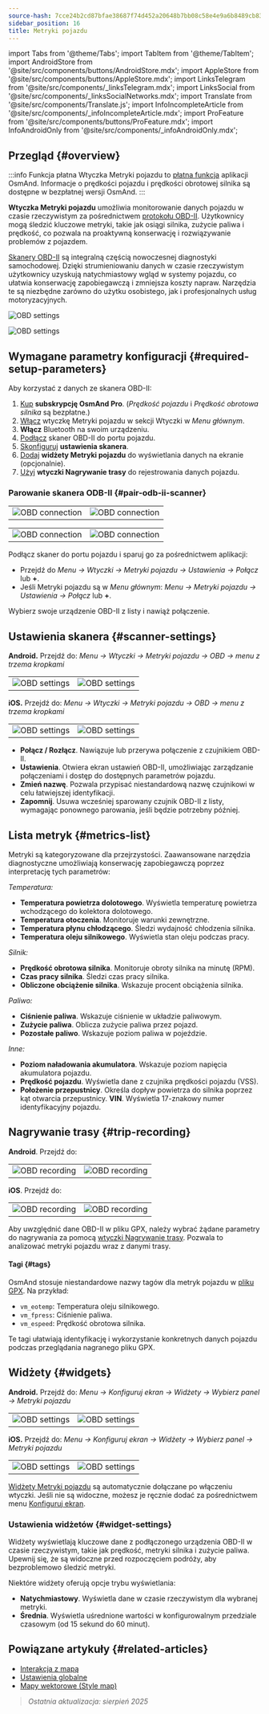 ```yaml
---
source-hash: 7cce24b2cd87bfae38687f74d452a20648b7bb08c58e4e9a6b8489cb8398e2a2
sidebar_position: 16
title: Metryki pojazdu
---
```

import Tabs from '@theme/Tabs';
import TabItem from '@theme/TabItem';
import AndroidStore from '@site/src/components/buttons/AndroidStore.mdx';
import AppleStore from '@site/src/components/buttons/AppleStore.mdx';
import LinksTelegram from '@site/src/components/_linksTelegram.mdx';
import LinksSocial from '@site/src/components/_linksSocialNetworks.mdx';
import Translate from '@site/src/components/Translate.js';
import InfoIncompleteArticle from '@site/src/components/_infoIncompleteArticle.mdx';
import ProFeature from '@site/src/components/buttons/ProFeature.mdx';
import InfoAndroidOnly from '@site/src/components/_infoAndroidOnly.mdx';


<InfoIncompleteArticle/>


## Przegląd {#overview}

:::info Funkcja płatna
Wtyczka Metryki pojazdu to [płatna funkcja](../purchases/index.md) aplikacji OsmAnd. Informacje o prędkości pojazdu i prędkości obrotowej silnika są dostępne w bezpłatnej wersji OsmAnd.
:::

**Wtyczka Metryki pojazdu** umożliwia monitorowanie danych pojazdu w czasie rzeczywistym za pośrednictwem [protokołu OBD-II](https://en.wikipedia.org/wiki/OBD-II_PIDs). Użytkownicy mogą śledzić kluczowe metryki, takie jak osiągi silnika, zużycie paliwa i prędkość, co pozwala na proaktywną konserwację i rozwiązywanie problemów z pojazdem.

[Skanery OBD-II](https://en.wikipedia.org/wiki/ELM327) są integralną częścią nowoczesnej diagnostyki samochodowej. Dzięki strumieniowaniu danych w czasie rzeczywistym użytkownicy uzyskują natychmiastowy wgląd w systemy pojazdu, co ułatwia konserwację zapobiegawczą i zmniejsza koszty napraw. Narzędzia te są niezbędne zarówno do użytku osobistego, jak i profesjonalnych usług motoryzacyjnych.

<Tabs groupId="operating-systems" queryString="current-os">

<TabItem value="android" label="Android">

![OBD settings](@site/static/img/plugins/obd/obd_overview_2.png)

</TabItem>

<TabItem value="ios" label="iOS">

![OBD settings](@site/static/img/plugins/obd/obd_overview_ios.png)

</TabItem>

</Tabs>


## Wymagane parametry konfiguracji {#required-setup-parameters}

Aby korzystać z danych ze skanera OBD-II:

1. [Kup](../purchases/) **subskrypcję OsmAnd Pro**. (*Prędkość pojazdu* i *Prędkość obrotowa silnika* są bezpłatne.)
2. [Włącz](../plugins/index.md#enable--disable) wtyczkę Metryki pojazdu w sekcji Wtyczki w *Menu głównym*.
3. **Włącz** Bluetooth na swoim urządzeniu.
4. [Podłącz](#pair-odb-ii-scanner) skaner OBD-II do portu pojazdu.
5. [Skonfiguruj](#scanner-settings) **ustawienia skanera**.
6. [Dodaj](#widgets) **widżety Metryki pojazdu** do wyświetlania danych na ekranie (opcjonalnie).
7. [Użyj](#trip-recording) **wtyczki Nagrywanie trasy** do rejestrowania danych pojazdu.


### Parowanie skanera ODB-II {#pair-odb-ii-scanner}


<Tabs groupId="operating-systems" queryString="current-os">

<TabItem value="android" label="Android">

|  |  |
|--|--|
|![OBD connection](@site/static/img/plugins/obd/obd_connect.png)|![OBD connection](@site/static/img/plugins/obd/obd_connect_2.png)|

</TabItem>

<TabItem value="ios" label="iOS">

|  |  |
|--|--|
|![OBD connection](@site/static/img/plugins/obd/obd_connect_ios.png)|![OBD connection](@site/static/img/plugins/obd/obd_connect_ios_2.png)|

</TabItem>

</Tabs>

Podłącz skaner do portu pojazdu i sparuj go za pośrednictwem aplikacji:

- Przejdź do *Menu → Wtyczki → Metryki pojazdu → Ustawienia → Połącz* lub **+**.
- Jeśli Metryki pojazdu są w *Menu głównym*: *Menu → Metryki pojazdu → Ustawienia → Połącz* lub **+**.

Wybierz swoje urządzenie OBD-II z listy i nawiąż połączenie.


## Ustawienia skanera {#scanner-settings}

<Tabs groupId="operating-systems" queryString="current-os">

<TabItem value="android" label="Android">

**Android.** Przejdź do: *Menu → Wtyczki → Metryki pojazdu → OBD → menu z trzema kropkami*

|  |  |
|--|--|
|![OBD settings](@site/static/img/plugins/obd/obd_settings.png)|![OBD settings](@site/static/img/plugins/obd/obd_settings_1.png)|


</TabItem>

<TabItem value="ios" label="iOS">

**iOS.** Przejdź do: *Menu → Wtyczki → Metryki pojazdu → OBD → menu z trzema kropkami*

|  |  |
|--|--|
|![OBD settings](@site/static/img/plugins/obd/obd_settings_ios.png)|![OBD settings](@site/static/img/plugins/obd/obd_settings_ios_1.png)|

</TabItem>

</Tabs>

- **Połącz / Rozłącz**. Nawiązuje lub przerywa połączenie z czujnikiem OBD-II.
- **Ustawienia**. Otwiera ekran ustawień OBD-II, umożliwiając zarządzanie połączeniami i dostęp do dostępnych parametrów pojazdu.
- **Zmień nazwę**. Pozwala przypisać niestandardową nazwę czujnikowi w celu łatwiejszej identyfikacji.
- **Zapomnij**. Usuwa wcześniej sparowany czujnik OBD-II z listy, wymagając ponownego parowania, jeśli będzie potrzebny później.


## Lista metryk {#metrics-list}

Metryki są kategoryzowane dla przejrzystości. Zaawansowane narzędzia diagnostyczne umożliwiają konserwację zapobiegawczą poprzez interpretację tych parametrów:

*Temperatura:*

- **Temperatura powietrza dolotowego**. Wyświetla temperaturę powietrza wchodzącego do kolektora dolotowego.
- **Temperatura otoczenia**. Monitoruje warunki zewnętrzne.
- **Temperatura płynu chłodzącego**. Śledzi wydajność chłodzenia silnika.
- **Temperatura oleju silnikowego**. Wyświetla stan oleju podczas pracy.

*Silnik:*

- **Prędkość obrotowa silnika**. Monitoruje obroty silnika na minutę (RPM).
- **Czas pracy silnika**. Śledzi czas pracy silnika.
- **Obliczone obciążenie silnika**. Wskazuje procent obciążenia silnika.

*Paliwo:*

- **Ciśnienie paliwa**. Wskazuje ciśnienie w układzie paliwowym.
- **Zużycie paliwa**. Oblicza zużycie paliwa przez pojazd.
- **Pozostałe paliwo**. Wskazuje poziom paliwa w pojeździe.

*Inne:*

- **Poziom naładowania akumulatora**. Wskazuje poziom napięcia akumulatora pojazdu.
- **Prędkość pojazdu**. Wyświetla dane z czujnika prędkości pojazdu (VSS).
- **Położenie przepustnicy**. Określa dopływ powietrza do silnika poprzez kąt otwarcia przepustnicy.
  **VIN**. Wyświetla 17-znakowy numer identyfikacyjny pojazdu.


## Nagrywanie trasy {#trip-recording}


<Tabs groupId="operating-systems" queryString="current-os">

<TabItem value="android" label="Android">

**Android**. Przejdź do: *<Translate android="true" ids="shared_string_menu,plugins_menu_group,record_plugin_name,shared_string_settings,data_settings,record_obd_data"/>*

| | |
|--|--|
|![OBD recording](@site/static/img/plugins/obd/obd_recording.png)| ![OBD recording](@site/static/img/plugins/obd/obd_recording_1.png)|


</TabItem>

<TabItem value="ios" label="iOS">

**iOS**. Przejdź do: *<Translate ios="true" ids="shared_string_menu,plugins_menu_group,record_plugin_name,shared_string_settings,data_settings,obd_plugin_name"/>*

| | |
|--|--|
|![OBD recording](@site/static/img/plugins/obd/obd_recording_ios.png)| ![OBD recording](@site/static/img/plugins/obd/obd_recording_ios_1.png)|

</TabItem>

</Tabs>



Aby uwzględnić dane OBD-II w pliku GPX, należy wybrać żądane parametry do nagrywania za pomocą [wtyczki Nagrywanie trasy](../plugins/trip-recording.md#recording-settings). Pozwala to analizować metryki pojazdu wraz z danymi trasy.

#### Tagi {#tags}

OsmAnd stosuje niestandardowe nazwy tagów dla metryk pojazdu w [pliku GPX](../plugins/trip-recording.md#recorded-gpx-file). Na przykład:

- `vm_eotemp`: Temperatura oleju silnikowego.
- `vm_fpress`: Ciśnienie paliwa.
- `vm_espeed`: Prędkość obrotowa silnika.

Te tagi ułatwiają identyfikację i wykorzystanie konkretnych danych pojazdu podczas przeglądania nagranego pliku GPX.


## Widżety {#widgets}

<Tabs groupId="operating-systems" queryString="current-os">

<TabItem value="android" label="Android">

**Android.** Przejdź do: *Menu → Konfiguruj ekran → Widżety → Wybierz panel → Metryki pojazdu*

| | |
|--|--|
|![OBD settings](@site/static/img/plugins/obd/obd_widget_1.png)| ![OBD settings](@site/static/img/plugins/obd/obd_widget.png)|


</TabItem>

<TabItem value="ios" label="iOS">

**iOS.** Przejdź do: *Menu → Konfiguruj ekran → Widżety → Wybierz panel → Metryki pojazdu*

| | |
|--|--|
|![OBD settings](@site/static/img/plugins/obd/obd_widget_ios_1.png)| ![OBD settings](@site/static/img/plugins/obd/obd_widget_ios.png)|

</TabItem>

</Tabs>



[Widżety Metryki pojazdu](../widgets/info-widgets.md#vehicle-metrics-widgets) są automatycznie dołączane po włączeniu wtyczki. Jeśli nie są widoczne, możesz je ręcznie dodać za pośrednictwem menu [Konfiguruj ekran](../widgets/configure-screen.md).

### Ustawienia widżetów {#widget-settings}

Widżety wyświetlają kluczowe dane z podłączonego urządzenia OBD-II w czasie rzeczywistym, takie jak prędkość, metryki silnika i zużycie paliwa. Upewnij się, że są widoczne przed rozpoczęciem podróży, aby bezproblemowo śledzić metryki.

Niektóre widżety oferują opcje trybu wyświetlania:

- **Natychmiastowy**. Wyświetla dane w czasie rzeczywistym dla wybranej metryki.
- **Średnia**. Wyświetla uśrednione wartości w konfigurowalnym przedziale czasowym (od 15 sekund do 60 minut).


## Powiązane artykuły {#related-articles}

- [Interakcja z mapą](../../user/map/interact-with-map.md)
- [Ustawienia globalne](../../user/personal/global-settings.md)
- [Mapy wektorowe (Style map)](../../user/map/vector-maps.md)

> *Ostatnia aktualizacja: sierpień 2025*